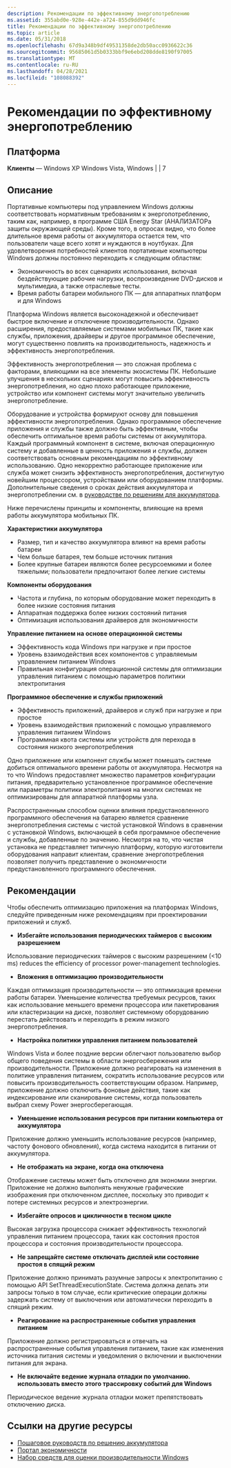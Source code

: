 ```yaml
---
description: Рекомендации по эффективному энергопотреблению
ms.assetid: 355abd0e-928e-442e-a724-855d9dd946fc
title: Рекомендации по эффективному энергопотреблению
ms.topic: article
ms.date: 05/31/2018
ms.openlocfilehash: 67d9a348b9df49531358de2db50acc0936622c36
ms.sourcegitcommit: 95685061d5b0333bbf9e6ebd208dde8190f97005
ms.translationtype: MT
ms.contentlocale: ru-RU
ms.lasthandoff: 04/28/2021
ms.locfileid: "108088392"
---
```

# <a name="best-practices-for-energy-efficiency"></a>Рекомендации по эффективному энергопотреблению

## <a name="platform"></a>Платформа

 **Клиенты** — Windows XP Windows Vista, Windows \| \| 7  

## <a name="description"></a>Описание

Портативные компьютеры под управлением Windows должны соответствовать нормативным требованиям к энергопотреблению, таким как, например, в программе США Energy Star (АНАЛИЗАТОРа защиты окружающей среды). Кроме того, в опросах видно, что более длительное время работы от аккумулятора остается тем, что пользователи чаще всего хотят и нуждаются в ноутбуках. Для удовлетворения потребностей клиентов портативные компьютеры Windows должны постоянно переходить к следующим областям:

-   Экономичность во всех сценариях использования, включая бездействующие рабочие нагрузки, воспроизведение DVD-дисков и мультимедиа, а также отраслевые тесты.
-   Время работы батареи мобильного ПК — для аппаратных платформ и для Windows

Платформа Windows является высоконадежной и обеспечивает быстрое включение и отключение производительности. Однако расширения, предоставляемые системами мобильных ПК, такие как службы, приложения, драйверы и другое программное обеспечение, могут существенно повлиять на производительность, надежность и эффективность энергопотребления.

Эффективность энергопотребления — это сложная проблема с факторами, влияющими на все элементы экосистемы ПК. Небольшие улучшения в нескольких сценариях могут повысить эффективность энергопотребления, но одно плохо работающее приложение, устройство или компонент системы могут значительно увеличить энергопотребление.

Оборудование и устройства формируют основу для повышения эффективности энергопотребления. Однако программное обеспечение приложения и службы также должно быть эффективным, чтобы обеспечить оптимальное время работы системы от аккумулятора. Каждый программный компонент в системе, включая операционную систему и добавленные в ценность приложения и службы, должен соответствовать основным рекомендациям по эффективному использованию. Одно некорректно работающее приложение или служба может снизить эффективность энергопотребления, достигнутую новейшим процессором, устройствами или оборудованием платформы. Дополнительные сведения о сроках действия аккумулятора и энергопотреблении см. в [руководстве по решениям для аккумулятора](https://docs.microsoft.com/windows-hardware/design/component-guidelines/battery-and-charging#).

Ниже перечислены принципы и компоненты, влияющие на время работы аккумулятора мобильных ПК.

**Характеристики аккумулятора**

-   Размер, тип и качество аккумулятора влияют на время работы батареи
-   Чем больше батарея, тем больше источник питания
-   Более крупные батареи являются более ресурсоемкими и более тяжелыми; пользователи предпочитают более легкие системы

**Компоненты оборудования**

-   Частота и глубина, по которым оборудование может переходить в более низкие состояния питания
-   Аппаратная поддержка более низких состояний питания
-   Оптимизация использования драйверов для экономичности

**Управление питанием на основе операционной системы**

-   Эффективность кода Windows при нагрузке и при простое
-   Уровень взаимодействия всех компонентов с управляемым управлением питанием Windows
-   Правильная конфигурация операционной системы для оптимизации управления питанием с помощью параметров политики электропитания

**Программное обеспечение и службы приложений**

-   Эффективность приложений, драйверов и служб при нагрузке и при простое
-   Уровень взаимодействия приложений с помощью управляемого управления питанием Windows
-   Программная квота системы или устройств для перехода в состояния низкого энергопотребления

Одно приложение или компонент службы может помешать системе добиться оптимального времени работы от аккумулятора. Несмотря на то что Windows предоставляет множество параметров конфигурации питания, предварительно установленное программное обеспечение или параметры политики электропитания на многих системах не оптимизированы для аппаратной платформы узла.

Распространенным способом оценки влияния предустановленного программного обеспечения на батарею является сравнение энергопотребления системы с чистой установкой Windows в сравнении с установкой Windows, включающей в себя программное обеспечение и службы, добавленные по значению. Несмотря на то, что чистая установка не представляет типичную платформу, которую изготовители оборудования направит клиентам, сравнение энергопотребления позволяет получить представление о экономичности предустановленного программного обеспечения.

## <a name="best-practices"></a>Рекомендации

Чтобы обеспечить оптимизацию приложения на платформах Windows, следуйте приведенным ниже рекомендациям при проектировании приложений и служб.

-   **Избегайте использования периодических таймеров с высоким разрешением**

<dl> Использование периодических таймеров с высоким разрешением (<10 ms) reduces the efficiency of processor power-management technologies.  
</dl>

-   **Вложения в оптимизацию производительности**

<dl> Каждая оптимизация производительности — это оптимизация времени работы батареи. Уменьшение количества требуемых ресурсов, таких как использование меньшего времени процессора или пакетирования или кластеризации на диске, позволяет системному оборудованию перестать действовать и переходить в режим низкого энергопотребления.  
</dl>

-   **Настройка политики управления питанием пользователей**

<dl> Windows Vista и более поздние версии облегчают пользователю выбор общего поведения системы в области энергосбережения или производительности. Приложение должно реагировать на изменения в политике управления питанием, сократить использование ресурсов или повысить производительность соответствующим образом. Например, приложение должно отключить фоновые действия, такие как индексирование или сканирование системы, когда пользователь выбрал схему Power энергосберегающая.  
</dl>

-   **Уменьшение использования ресурсов при питании компьютера от аккумулятора**

<dl> Приложение должно уменьшить использование ресурсов (например, частоту фонового обновления), когда система находится в питании от аккумулятора.  
</dl>

-   **Не отображать на экране, когда она отключена**

<dl> Отображение системы может быть отключено для экономии энергии. Приложение не должно выполнять ненужные графические изображения при отключенном дисплее, поскольку это приводит к потере системных ресурсов и электроэнергии.  
</dl>

-   **Избегайте опросов и цикличности в тесном цикле**

<dl> Высокая загрузка процессора снижает эффективность технологий управления питанием процессора, таких как состояния простоя процессора и состояния производительности процессора.  
</dl>

-   **Не запрещайте системе отключать дисплей или состояние простоя в спящий режим**

<dl> Приложение должно принимать разумные запросы к электропитанию с помощью API SetThreadExecutionState. Система должна делать эти запросы только в том случае, если критические операции должны задержать систему от выключения или автоматически переходить в спящий режим.  
</dl>

-   **Реагирование на распространенные события управления питанием**

<dl> Приложение должно регистрироваться и отвечать на распространенные события управления питанием, такие как изменения источника питания системы и уведомления о включении и выключении питания для экрана.  
</dl>

-   **Не включайте ведение журнала отладки по умолчанию. использовать вместо этого трассировку событий для Windows**

<dl> Периодическое ведение журнала отладки может препятствовать отключению диска.  
</dl>

## <a name="links-to-other-resources"></a>Ссылки на другие ресурсы

-   [Пошаговое руководств по решению аккумулятора](https://docs.microsoft.com/windows-hardware/design/component-guidelines/battery-and-charging#)
-   [Портал экономичности](https://www.microsoft.com/whdc/system/pnppwr/mobilepwr.mspx)
-   [Набор средств для оценки производительности Windows](https://www.microsoft.com/whdc/system/sysperf/perftools.mspx)

 

 



